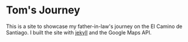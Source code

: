 Tom's Journey
============

This is a site to showcase my father-in-law's journey on the El Camino de Santiago. I built the site with [jekyll](http://jekyllrb.com/) and the Google Maps API.